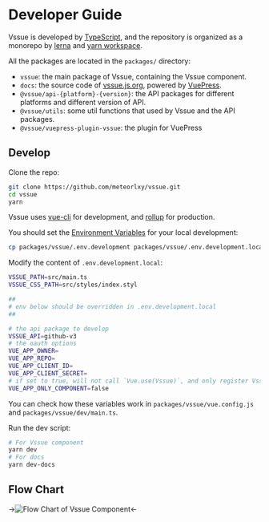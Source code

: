 # Developer Guide

Vssue is developed by [TypeScript](https://www.typescriptlang.org/), and the repository is organized as a monorepo by [lerna](https://github.com/lerna/lerna) and [yarn workspace](https://yarnpkg.com/en/docs/cli/workspace).

All the packages are located in the `packages/` directory:

- `vssue`: the main package of Vssue, containing the Vssue component.
- `docs`: the source code of [vssue.js.org](https://vssue.js.org), powered by [VuePress](https://github.com/vuejs/vuepress).
- `@vssue/api-{platform}-{version}`: the API packages for different platforms and different version of API.
- `@vssue/utils`: some util functions that used by Vssue and the API packages.
- `@vssue/vuepress-plugin-vssue`: the plugin for VuePress

## Develop

Clone the repo:

```sh
git clone https://github.com/meteorlxy/vssue.git
cd vssue
yarn
```

Vssue uses [vue-cli](https://cli.vuejs.org) for development, and [rollup](https://rollupjs.org) for production.

You should set the [Environment Variables](https://cli.vuejs.org/guide/mode-and-env.html) for your local development:

```sh
cp packages/vssue/.env.development packages/vssue/.env.development.local
```

Modify the content of `.env.development.local`:

```sh
VSSUE_PATH=src/main.ts
VSSUE_CSS_PATH=src/styles/index.styl

##
# env below should be overridden in .env.development.local
##

# the api package to develop
VSSUE_API=github-v3
# the oauth options
VUE_APP_OWNER=
VUE_APP_REPO=
VUE_APP_CLIENT_ID=
VUE_APP_CLIENT_SECRET=
# if set to true, will not call `Vue.use(Vssue)`, and only register Vssue Component
VUE_APP_ONLY_COMPONENT=false
```

You can check how these variables work in `packages/vssue/vue.config.js` and `packages/vssue/dev/main.ts`.

Run the dev script:

```sh
# For Vssue component
yarn dev
# For docs
yarn dev-docs
```

## Flow Chart

->![Flow Chart of Vssue Component](/assets/img/developer-guide-flow-chart.png)<-
